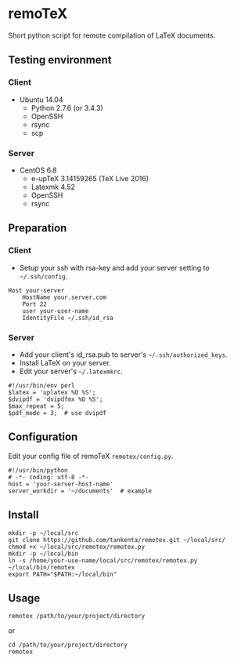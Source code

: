 # remoTeX
Short python script for remote compilation of LaTeX documents.

## Testing environment
### Client
* Ubuntu 14.04
	- Python 2.7.6 (or 3.4.3)
	- OpenSSH
	- rsync
	- scp

### Server
* CentOS 6.8
	- e-upTeX 3.14159265 (TeX Live 2016)
	- Latexmk 4.52
	- OpenSSH
	- rsync

## Preparation
### Client
* Setup your ssh with rsa-key and add your server setting to `~/.ssh/config`.
```
Host your-server
	HostName your.server.com
	Port 22
	user your-user-name
	IdentityFile ~/.ssh/id_rsa
```

### Server
* Add your client's id_rsa.pub to server's `~/.ssh/authorized_keys`.
* Install LaTeX on your server.
* Edit your server's `~/.latexmkrc`.
```
#!/usr/bin/env perl
$latex = 'uplatex %O %S';
$dvipdf = 'dvipdfmx %O %S';
$max_repeat = 5;
$pdf_mode = 3;	# use dvipdf
```

## Configuration
Edit your config file of remoTeX `remotex/config.py`.
```
#!/usr/bin/python
# -*- coding: utf-8 -*-
host = 'your-server-host-name'
server_workdir = '~/documents'	# example
```

## Install
```
mkdir -p ~/local/src
git clone https://github.com/tankenta/remotex.git ~/local/src/
chmod +x ~/local/src/remotex/remotex.py
mkdir -p ~/local/bin
ln -s /home/your-use-name/local/src/remotex/remotex.py ~/local/bin/remotex
export PATH="$PATH:~/local/bin"
```

## Usage
```
remotex /path/to/your/project/directory
```
or
```
cd /path/to/your/project/directory
remotex
```

